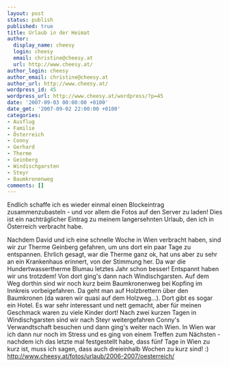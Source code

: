 ```yaml
---
layout: post
status: publish
published: true
title: Urlaub in der Heimat
author:
  display_name: cheesy
  login: cheesy
  email: christine@cheesy.at
  url: http://www.cheesy.at/
author_login: cheesy
author_email: christine@cheesy.at
author_url: http://www.cheesy.at/
wordpress_id: 45
wordpress_url: http://www.cheesy.at/wordpress/?p=45
date: '2007-09-03 00:00:00 +0100'
date_gmt: '2007-09-02 22:00:00 +0100'
categories:
- Ausflug
- Familie
- Österreich
- Conny
- Gerhard
- Therme
- Geinberg
- Windischgarsten
- Steyr
- Baumkronenweg
comments: []
---
```

<!--:de--><!-- 3796-->Endlich schaffe ich es wieder einmal einen Blockeintrag zusammenzubasteln - und vor allem die Fotos auf den Server zu laden! Dies ist ein nachträglicher Eintrag zu meinem langersehnten Urlaub, den ich in Österreich verbracht habe.
Nachdem David und ich eine schnelle Woche in Wien verbracht haben, sind wir zur Therme Geinberg gefahren, um uns dort ein paar Tage zu entspannen. Ehrlich gesagt, war die Therme ganz ok, hat uns aber zu sehr an ein Krankenhaus erinnert, von der Stimmung her. Da war die Hundertwassertherme Blumau letztes Jahr schon besser! Entspannt haben wir uns trotzdem!
Von dort ging's dann nach Windischgarsten. Auf dem Weg dorthin sind wir noch kurz beim Baumkronenweg bei Kopfing im Innkreis vorbeigefahren. Da geht man auf Holzbrettern über den Baumkronen (da waren wir quasi auf dem Holzweg...). Dort gibt es sogar ein Hotel. Es war sehr interessant und nett gemacht, aber für meinen Geschmack waren zu viele Kinder dort!
Nach zwei kurzen Tagen in Windischgarsten sind wir nach Steyr weitergefahren Conny's Verwandtschaft besuchen und dann ging's weiter nach Wien. In Wien war ich dann nur noch im Stress und es ging von einem Treffen zum Nächsten - nachdem ich das letzte mal festgestellt habe, dass fünf Tage in Wien zu kurz ist, muss ich sagen, dass auch dreieinhalb Wochen zu kurz sind! :)
http://www.cheesy.at/fotos/urlaub/2006-2007/oesterreich/
